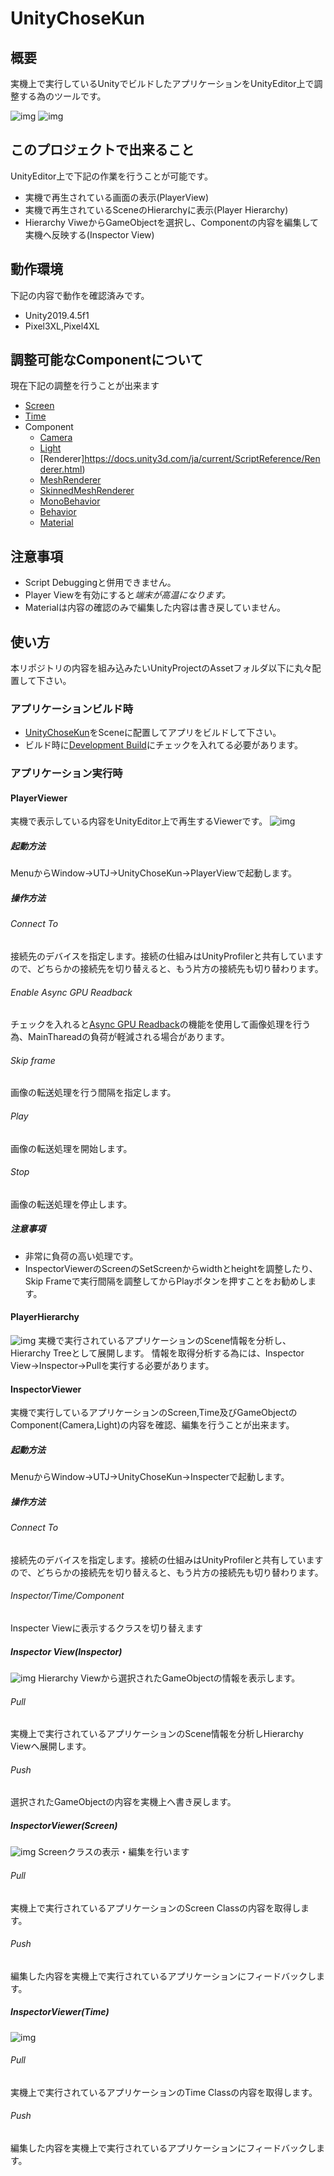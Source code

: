 # UnityChoseKun
## 概要
実機上で実行しているUnityでビルドしたアプリケーションをUnityEditor上で調整する為のツールです。

![img](docs/UnityChoseKunDemo02.gif)
![img](docs/UnityChoseKunDemo03.gif)

## このプロジェクトで出来ること
UnityEditor上で下記の作業を行うことが可能です。
- 実機で再生されている画面の表示(PlayerView)
- 実機で再生されているSceneのHierarchyに表示(Player Hierarchy)
- Hierarchy ViweからGameObjectを選択し、Componentの内容を編集して実機へ反映する(Inspector View)

## 動作環境
下記の内容で動作を確認済みです。
- Unity2019.4.5f1
- Pixel3XL,Pixel4XL


## 調整可能なComponentについて
現在下記の調整を行うことが出来ます
- [Screen](https://docs.unity3d.com/ja/current/ScriptReference/Screen.html)
- [Time](https://docs.unity3d.com/ja/current/ScriptReference/Time.html)
- Component
  - [Camera](https://docs.unity3d.com/ja/current/ScriptReference/Camera.html)
  - [Light](https://docs.unity3d.com/ja/current/ScriptReference/Light.html)
  - [Renderer]https://docs.unity3d.com/ja/current/ScriptReference/Renderer.html)
  - [MeshRenderer](https://docs.unity3d.com/ja/current/ScriptReference/Renderer.html)
  - [SkinnedMeshRenderer](https://docs.unity3d.com/ja/current/ScriptReference/SkinnedMeshRenderer.html)
  - [MonoBehavior](https://docs.unity3d.com/ja/current/ScriptReference/MonoBehaviour.html)
  - [Behavior](https://docs.unity3d.com/ja/current/ScriptReference/Behaviour.html)
  - [Material](https://docs.unity3d.com/ja/current/ScriptReference/Material.html)

## 注意事項
- Script Debuggingと併用できません。
- Player Viewを有効にすると*端末が高温になります。*
- Materialは内容の確認のみで編集した内容は書き戻していません。

## 使い方
本リポジトリの内容を組み込みたいUnityProjectのAssetフォルダ以下に丸々配置して下さい。
### アプリケーションビルド時
- [UnityChoseKun](https://github.com/katsumasa/UnityChoseKun/blob/master/Player/Prefabs/UnityChoseKun.prefab)をSceneに配置してアプリをビルドして下さい。
- ビルド時に[Development Build](https://docs.unity3d.com/ja/current/Manual/BuildSettingsStandalone.html)にチェックを入れてる必要があります。
### アプリケーション実行時
#### PlayerViewer
実機で表示している内容をUnityEditor上で再生するViewerです。
![img](docs/PlayerView.jpg)
##### 起動方法
MenuからWindow->UTJ->UnityChoseKun->PlayerViewで起動します。
##### 操作方法
###### Connect To
接続先のデバイスを指定します。接続の仕組みはUnityProfilerと共有していますので、どちらかの接続先を切り替えると、もう片方の接続先も切り替わります。
###### Enable Async GPU Readback
チェックを入れると[Async GPU Readback](https://docs.unity3d.com/ja/2018.4/ScriptReference/Rendering.AsyncGPUReadback.html)の機能を使用して画像処理を行う為、MainThareadの負荷が軽減される場合があります。
###### Skip frame
画像の転送処理を行う間隔を指定します。
###### Play
画像の転送処理を開始します。
###### Stop
画像の転送処理を停止します。
##### 注意事項
- 非常に負荷の高い処理です。
- InspectorViewerのScreenのSetScreenからwidthとheightを調整したり、Skip Frameで実行間隔を調整してからPlayボタンを押すことをお勧めします。
#### PlayerHierarchy
![img](docs/HierarchyView.jpg)
実機で実行されているアプリケーションのScene情報を分析し、Hierarchy Treeとして展開します。
情報を取得分析する為には、Inspector View->Inspector->Pullを実行する必要があります。

#### InspectorViewer
実機で実行しているアプリケーションのScreen,Time及びGameObjectのComponent(Camera,Light)の内容を確認、編集を行うことが出来ます。
##### 起動方法
MenuからWindow->UTJ->UnityChoseKun->Inspecterで起動します。
##### 操作方法
###### Connect To
接続先のデバイスを指定します。接続の仕組みはUnityProfilerと共有していますので、どちらかの接続先を切り替えると、もう片方の接続先も切り替わります。
###### Inspector/Time/Component
Inspecter Viewに表示するクラスを切り替えます
##### Inspector View(Inspector)
![img](docs/InspectorView.jpg)
Hierarchy Viewから選択されたGameObjectの情報を表示します。
###### Pull
実機上で実行されているアプリケーションのScene情報を分析しHierarchy Viewへ展開します。
###### Push
選択されたGameObjectの内容を実機上へ書き戻します。

##### InspectorViewer(Screen)
![img](docs/Inspector_Screen.jpg)
Screenクラスの表示・編集を行います
###### Pull
実機上で実行されているアプリケーションのScreen Classの内容を取得します。
###### Push
編集した内容を実機上で実行されているアプリケーションにフィードバックします。
##### InspectorViewer(Time)
![img](docs/Inspector_Time.jpg)
###### Pull
実機上で実行されているアプリケーションのTime Classの内容を取得します。
###### Push
編集した内容を実機上で実行されているアプリケーションにフィードバックします。
